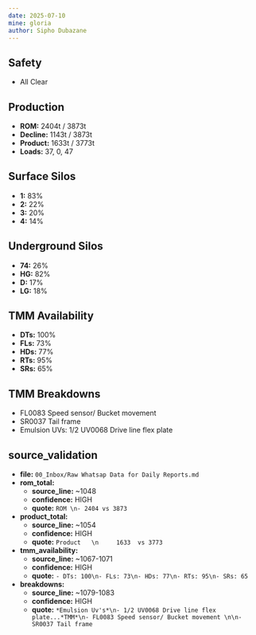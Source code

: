 ```yaml
---
date: 2025-07-10
mine: gloria
author: Sipho Dubazane
---
```


## Safety
- All Clear

## Production
- **ROM:** 2404t / 3873t
- **Decline:** 1143t / 3873t
- **Product:** 1633t / 3773t
- **Loads:** 37, 0, 47

## Surface Silos
- **1:** 83%
- **2:** 22%
- **3:** 20%
- **4:** 14%

## Underground Silos
- **74:** 26%
- **HG:** 82%
- **D:** 17%
- **LG:** 18%

## TMM Availability
- **DTs:** 100%
- **FLs:** 73%
- **HDs:** 77%
- **RTs:** 95%
- **SRs:** 65%

## TMM Breakdowns
- FL0083 Speed sensor/ Bucket movement
- SR0037 Tail frame
- Emulsion UVs: 1/2 UV0068 Drive line flex plate

## source_validation
- **file:** `00_Inbox/Raw Whatsap Data for Daily Reports.md`
- **rom_total:**
    - **source_line:** ~1048
    - **confidence:** HIGH
    - **quote:** `ROM \n- 2404 vs 3873`
- **product_total:**
    - **source_line:** ~1054
    - **confidence:** HIGH
    - **quote:** `Product   \n     1633  vs 3773`
- **tmm_availability:**
    - **source_line:** ~1067-1071
    - **confidence:** HIGH
    - **quote:** `- DTs: 100\n- FLs: 73\n- HDs: 77\n- RTs: 95\n- SRs: 65`
- **breakdowns:**
    - **source_line:** ~1079-1083
    - **confidence:** HIGH
    - **quote:** `*Emulsion Uv's*\n- 1/2 UV0068 Drive line flex plate...*TMM*\n- FL0083 Speed sensor/ Bucket movement \n\n- SR0037 Tail frame`
